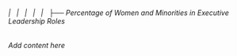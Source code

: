 ###### |   |   |   |   |   ├── Percentage of Women and Minorities in Executive Leadership Roles

*Add content here*